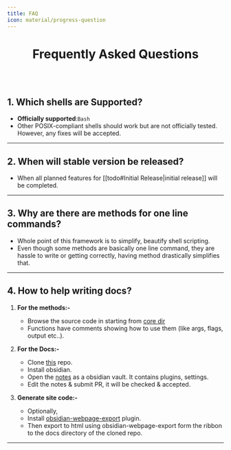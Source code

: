 ```yaml
---
title: FAQ
icon: material/progress-question
---
```

<h1 align="center"> Frequently Asked Questions</h1>
<br><br>

## 1. Which shells are Supported?

- **Officially supported**:`Bash` 
- Other POSIX-compliant shells should work but are not officially tested. However, any fixes will be accepted.

---
## 2. When will stable version be released?

- When all planned features for [[todo#Initial Release|initial release]] will be completed.

--- 
## 3. Why are there are methods for one line commands?

- Whole point of this framework is to simplify, beautify shell scripting. 
- Even though some methods are basically one line command, they are hassle to write or getting correctly, having method drastically simplifies that.

---
## 4. How to help writing docs?

1. **For the methods:-**
    - Browse the source code in starting from [core dir](https://github.com/soymadip/KireiSakura-Kit/tree/main/core)
    - Functions have comments showing how to use them (like args, flags, output etc..).
    
2. **For the Docs:-**
    - Clone [this](https://github.com/soymadip/KireiSakura-Kit) repo.
    - Install obsidian.
    - Open the [notes](https://github.com/soymadip/KireiSakura-Kit/tree/main/Assets/notes) as a obsidian vault. It contains plugins, settings.
    -  Edit the notes & submit PR, it will be checked & accepted.
    
3. __Generate site code:-__
    - Optionally,
    - Install [obsidian-webpage-export](https://github.com/KosmosisDire/obsidian-webpage-export) plugin.
    - Then export to html using obsidian-webpage-export form the ribbon to the docs directory of the cloned repo.

---
